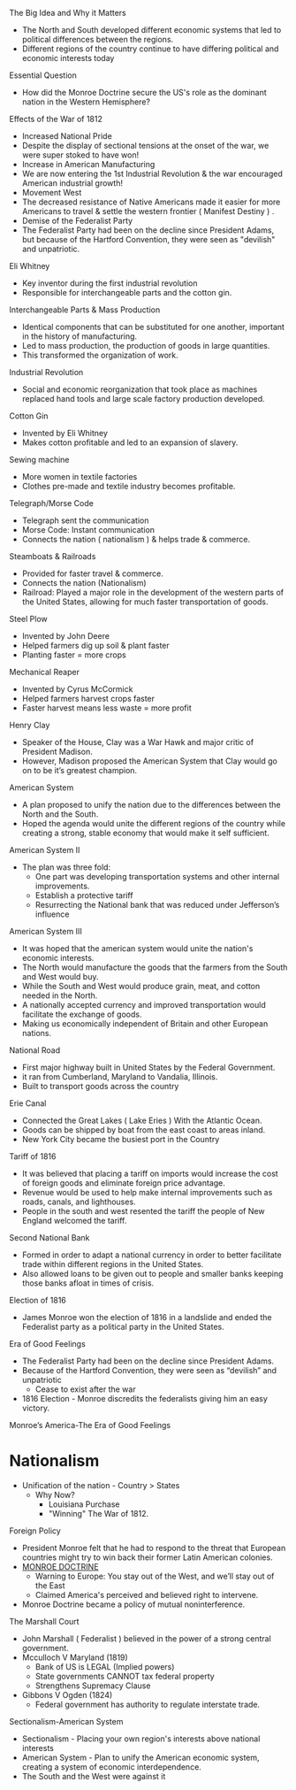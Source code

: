 <!-----

Yay, no errors, warnings, or alerts!

Conversion time: 0.79 seconds.


Using this Markdown file:

1. Paste this output into your source file.
2. See the notes and action items below regarding this conversion run.
3. Check the rendered output (headings, lists, code blocks, tables) for proper
   formatting and use a linkchecker before you publish this page.

Conversion notes:

* Docs to Markdown version 1.0β34
* Mon Sep 11 2023 04:20:32 GMT-0700 (PDT)
* Source doc: Copy of Unit 2-3
----->


The Big Idea and Why it Matters
* The North and South developed different economic systems that led to political differences between the regions.
* Different regions of the country continue to have differing political and economic interests today

Essential Question
* How did the Monroe Doctrine secure the US's role as the dominant nation in the Western Hemisphere?

Effects of the War of 1812
* Increased National Pride
* Despite the display of sectional tensions at the onset of the war, we were super stoked to have won!
* Increase in American Manufacturing
* We are now entering the 1st Industrial Revolution & the war encouraged American industrial growth!
* Movement West
* The decreased resistance of Native Americans made it easier for more Americans to travel & settle the western frontier ( Manifest Destiny ) .
* Demise of the Federalist Party
* The Federalist Party had been on the decline since President Adams, but because of the Hartford Convention, they were seen as "devilish" and unpatriotic.

Eli Whitney
* Key inventor during the first industrial revolution
* Responsible for interchangeable parts and the cotton gin.

Interchangeable Parts & Mass Production
* Identical components that can be substituted for one another, important in the history of manufacturing.
* Led to mass production, the production of goods in large quantities.
* This transformed the organization of work.

Industrial Revolution
* Social and economic reorganization that took place as machines replaced hand tools and large scale factory production developed.

Cotton Gin
* Invented by Eli Whitney
* Makes cotton profitable and led to an expansion of slavery.

Sewing machine
* More women in textile factories
* Clothes pre-made and textile industry becomes profitable.

Telegraph/Morse Code
* Telegraph sent the communication
* Morse Code: Instant communication
* Connects the nation ( nationalism ) & helps trade & commerce.

Steamboats & Railroads
* Provided for faster travel & commerce.
* Connects the nation (Nationalism)
* Railroad: Played a major role in the development of the western parts of the United States, allowing for much faster transportation of goods.

Steel Plow
* Invented by John Deere
* Helped farmers dig up soil & plant faster
* Planting faster = more crops

Mechanical Reaper
* Invented by Cyrus McCormick
* Helped farmers harvest crops faster
* Faster harvest means less waste = more profit

Henry Clay
* Speaker of the House, Clay was a War Hawk and major critic of President Madison.
* However, Madison proposed the American System that Clay would go on to be it’s greatest champion.

American System
* A plan proposed to unify the nation due to the differences between the North and the South.
* Hoped the agenda would unite the different regions of the country while creating a strong, stable economy that would make it self sufficient.

American System II
* The plan was three fold:
    * One part was developing transportation systems and other internal improvements.
    * Establish a protective tariff
    * Resurrecting the National bank that was reduced under Jefferson’s influence

American System III
* It was hoped that the american system would unite the nation's economic interests.
* The North would manufacture the goods that the farmers from the South and West would buy.
* While the South and West would produce grain, meat, and cotton needed in the North.
* A nationally accepted currency and improved transportation would facilitate the exchange of goods. 
* Making us economically independent of Britain and other European nations.

National Road
* First major highway built in United States by the Federal Government.
* it ran from Cumberland, Maryland to Vandalia, Illinois.
* Built to transport goods across the country

Erie Canal
* Connected the Great Lakes ( Lake Eries ) With the Atlantic Ocean. 
* Goods can be shipped by boat from the east coast to areas inland.
* New York City became the busiest port in the Country

Tariff of 1816
* It was believed that placing a tariff on imports would increase the cost of foreign goods and eliminate foreign price advantage.
* Revenue would be used to help make internal improvements such as roads, canals, and lighthouses.
* People in the south and west resented the tariff the people of New England welcomed the tariff.

Second National Bank
* Formed in order to adapt a national currency in order to better facilitate trade within different regions in the United States.
* Also allowed loans to be given out to people and smaller banks keeping those banks afloat in times of crisis.

Election of 1816
* James Monroe won the election of 1816 in a landslide and ended the Federalist party as a political party in the United States.

Era of Good Feelings
* The Federalist Party had been on the decline since President Adams.
* Because of the Hartford Convention, they were seen as “devilish” and unpatriotic
    * Cease to exist after the war
* 1816 Election - Monroe discredits the federalists giving him an easy victory.

Monroe’s America-The Era of Good Feelings

# Nationalism

* Unification of the nation - Country > States  
    * Why Now?
        * Louisiana Purchase 
        * "Winning" The War of 1812.

Foreign Policy
* President  Monroe felt that he had to respond to the threat that European countries might try to win back their former Latin American colonies.
* <span style="text-decoration:underline;">MONROE DOCTRINE</span>
    * Warning to Europe: You stay out of the West, and we’ll stay out of the East
    * Claimed America's perceived and believed right to intervene. 
* Monroe Doctrine became a policy of mutual noninterference.

The Marshall Court
* John Marshall ( Federalist ) believed in the power of a strong central government.
* Mcculloch V Maryland (1819)
    * Bank of US is LEGAL (Implied powers)
    * State governments CANNOT tax federal property
    * Strengthens Supremacy Clause
* Gibbons V Ogden (1824)
    * Federal government has authority to regulate interstate trade.

Sectionalism-American System
* Sectionalism - Placing your own region's interests above national interests
* American System - Plan to unify the American economic system, creating a system of economic interdependence.
* The South and the West were against it